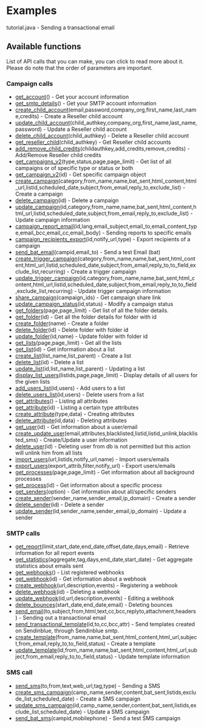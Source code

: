 # Examples

tutorial.java - Sending a transactional email

## Available functions

List of API calls that you can make, you can click to read more about it. Please do note that the order of parameters are important.

### Campaign calls

 * [get_account](https://apidocs.sendinblue.com/account/)() - Get your account information
 * [get_smtp_details](https://apidocs.sendinblue.com/account/#7)() - Get your SMTP account information
 * [create_child_account](https://apidocs.sendinblue.com/account/#2)(email,password,company_org,first_name,last_name,credits) - Create a Reseller child account
 * [update_child_account](https://apidocs.sendinblue.com/account/#3)(child_authkey,company_org,first_name,last_name,password) - Update a Reseller child account
 * [delete_child_account](https://apidocs.sendinblue.com/account/#4)(child_authkey) - Delete a Reseller child account
 * [get_reseller_child](https://apidocs.sendinblue.com/account/#5)(child_authkey) - Get Reseller child accounts
 * [add_remove_child_credits](https://apidocs.sendinblue.com/account/#6)(childauthkey,add_credits,remove_credits) - Add/Remove Reseller child credits
 * [get_campaigns_v2](https://apidocs.sendinblue.com/campaign/#1)(type,status,page,page_limit) - Get list of all campaigns or of specific type or status or both
 * [get_campaign_v2](https://apidocs.sendinblue.com/campaign/#1)(id) - Get specific campaign object
 * [create_campaign](https://apidocs.sendinblue.com/campaign/#2)(category,from_name,name,bat_sent,html_content,html_url,listid,scheduled_date,subject,from_email,reply_to,exclude_list) - Create a campaign
 * [delete_campaign](https://apidocs.sendinblue.com/campaign/#3)(id) - Delete a campaign
 * [update_campaign](https://apidocs.sendinblue.com/campaign/#4)(id,category,from_name,name,bat_sent,html_content,html_url,listid,scheduled_date,subject,from_email,reply_to,exclude_list) - Update campaign information
 * [campaign_report_email](https://apidocs.sendinblue.com/campaign/#5)(id,lang,email_subject,email_to,email_content_type,email_bcc,email_cc,email_body) - Sending reports to specific emails
 * [campaign_recipients_export](https://apidocs.sendinblue.com/campaign/#6)(id,notify_url,type) - Export recipients of a campaign
 * [send_bat_email](https://apidocs.sendinblue.com/campaign/#7)(campid,email_to) - Send a test Email (bat)
 * [create_trigger_campaign](https://apidocs.sendinblue.com/campaign/#8)(category,from_name,name,bat_sent,html_content,html_url,listid,scheduled_date,subject,from_email,reply_to,to_field,exclude_list,recurring) - Create a trigger campaign
 * [update_trigger_campaign](https://apidocs.sendinblue.com/campaign/#9)(id,category,from_name,name,bat_sent,html_content,html_url,listid,scheduled_date,subject,from_email,reply_to,to_field,exclude_list,recurring) - Update trigger campaign information
 * [share_campaign](https://apidocs.sendinblue.com/campaign/#10)(campaign_ids) - Get campaign share link
 * [update_campaign_status](https://apidocs.sendinblue.com/campaign/#11)(id,status) - Modify a campaign status
 * [get_folders](https://apidocs.sendinblue.com/folder/#1)(page,page_limit) - Get list of all the folder details.
 * [get_folder](https://apidocs.sendinblue.com/folder/#2)(id) - Get all the folder details for folder with id <id>
 * [create_folder](https://apidocs.sendinblue.com/folder/#3)(name) - Create a folder
 * [delete_folder](https://apidocs.sendinblue.com/folder/#4)(id) - Delete folder with folder id <id>
 * [update_folder](https://apidocs.sendinblue.com/folder/#5)(id,name) - Update folder with folder id <id>
 * [get_lists](https://apidocs.sendinblue.com/list/#1)(page,page_limit) - Get all the lists
 * [get_list](https://apidocs.sendinblue.com/list/#2)(id) - Get information about a list
 * [create_list](https://apidocs.sendinblue.com/list/#3)(list_name,list_parent) - Create a list
 * [delete_list](https://apidocs.sendinblue.com/list/#4)(id) - Delete a list
 * [update_list](https://apidocs.sendinblue.com/list/#5)(id,list_name,list_parent) - Updating a list
 * [display_list_users](https://apidocs.sendinblue.com/list/#8)(listids,page,page_limit) - Display details of all users for the given lists
 * [add_users_list](https://apidocs.sendinblue.com/list/#6)(id,users) - Add users to a list
 * [delete_users_list](https://apidocs.sendinblue.com/list/#7)(id,users) - Delete users from a list
 * [get_attributes](https://apidocs.sendinblue.com/attribute/#1)() - Listing all attributes
 * [get_attribute](https://apidocs.sendinblue.com/attribute/#2)(id) - Listing a certain type attributes
 * [create_attribute](https://apidocs.sendinblue.com/attribute/#3)(type,data) - Creating attributes
 * [delete_attribute](https://apidocs.sendinblue.com/attribute/#4)(id,data) - Deleting attributes
 * [get_user](https://apidocs.sendinblue.com/user/#2)(id) - Get information about a user/email
 * [create_update_user](https://apidocs.sendinblue.com/user/#1)(email,attributes,blacklisted,listid,listid_unlink,blacklisted_sms) - Create/Update a user information
 * [delete_user](https://apidocs.sendinblue.com/user/#4)(id) - Deleting user from db is not permitted but this action will unlink him from all lists
 * [import_users](https://apidocs.sendinblue.com/user/#5)(url,listids,notify_url,name) - Import users/emails
 * [export_users](https://apidocs.sendinblue.com/user/#6)(export_attrib,filter,notify_url) - Export users/emails
 * [get_processes](https://apidocs.sendinblue.com/process/#1)(page,page_limit) - Get information about all background processes
 * [get_process](https://apidocs.sendinblue.com/process/#2)(id) - Get information about a specific process
 * [get_senders](https://apidocs.sendinblue.com/sender-management/#1)(option) - Get information about all/specific senders
 * [create_sender](https://apidocs.sendinblue.com/sender-management/#2)(sender_name,sender_email,ip_domain) - Create a sender
 * [delete_sender](https://apidocs.sendinblue.com/sender-management/#3)(id) - Delete a sender
 * [update_sender](https://apidocs.sendinblue.com/sender-management/#4)(id,sender_name,sender_email,ip_domain) - Update a sender
 
### SMTP calls

 * [get_report](https://apidocs.sendinblue.com/report/)(limit,start_date,end_date,offset,date,days,email) - Retrieve information for all report events
 * [get_statistics](https://apidocs.sendinblue.com/statistics/)(aggregate,tag,days,end_date,start_date) - Get aggregate statistics about emails sent
 * [get_webhooks](https://apidocs.sendinblue.com/webhooks/#1)() - List registered webhooks
 * [get_webhook](https://apidocs.sendinblue.com/webhooks/#2)(id) - Get information about a webhook
 * [create_webhook](https://apidocs.sendinblue.com/webhooks/#3)(url,description,events) - Registering a webhook
 * [delete_webhook](https://apidocs.sendinblue.com/webhooks/#5)(id) - Deleting a webhook
 * [update_webhook](https://apidocs.sendinblue.com/webhooks/#4)(id,url,description,events) - Editing a webhook
 * [delete_bounces](https://apidocs.sendinblue.com/bounces/)(start_date,end_date,email) - Deleting bounces
 * [send_email](https://apidocs.sendinblue.com/tutorial-sending-transactional-email/)(to,subject,from,html,text,cc,bcc,replyto,attachment,headers) - Sending out a transactional email
 * [send_transactional_template](https://apidocs.sendinblue.com/template/)(id,to,cc,bcc,attr) - Send templates created on Sendinblue, through Sendinblue smtp.
 * [create_template](https://apidocs.sendinblue.com/template/#2)(from_name,name,bat_sent,html_content,html_url,subject,from_email,reply_to,to_field,status) - Create a template 
 * [update_template](https://apidocs.sendinblue.com/template/#3)(id,from_name,name,bat_sent,html_content,html_url,subject,from_email,reply_to,to_field,status) - Update template information

### SMS call

 * [send_sms](https://apidocs.sendinblue.com/sms/)(to,from,text,web_url,tag,type) - Sending a SMS
 * [create_sms_campaign](https://apidocs.sendinblue.com/mailin-sms/#2)(camp_name,sender,content,bat_sent,listids,exclude_list,scheduled_date) - Create a SMS campaign
 * [update_sms_campaign](https://apidocs.sendinblue.com/mailin-sms/#3)(id,camp_name,sender,content,bat_sent,listids,exclude_list,scheduled_date) - Update a SMS campaign
 * [send_bat_sms](https://apidocs.sendinblue.com/mailin-sms/#4)(campid,mobilephone) - Send a test SMS campaign